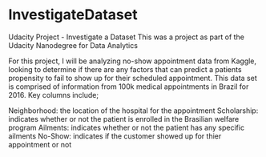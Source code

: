 # InvestigateDataset
Udacity Project - Investigate a Dataset
This was a project as part of the Udacity Nanodegree for Data Analytics

For this project, I will be analyzing no-show appointment data from Kaggle, looking to determine if there are any factors that can predict a patients propensity to fail to show up for their scheduled appointment. This data set is comprised of information from 100k medical appointments in Brazil for 2016. Key columns include;

Neighborhood: the location of the hospital for the appointment
Scholarship: indicates whether or not the patient is enrolled in the Brasilian welfare program
Ailments: indicates whether or not the patient has any specific ailments
No-Show: indicates if the customer showed up for thier appointment or not
